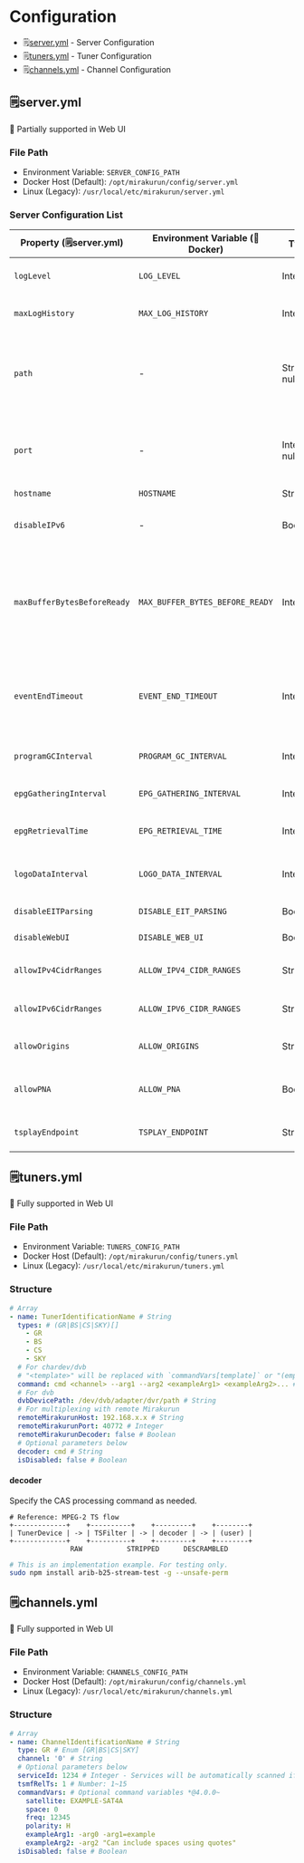# Configuration

- 🗒️[server.yml](#serveryml) - Server Configuration
- 🗒️[tuners.yml](#tunersyml) - Tuner Configuration
- 🗒️[channels.yml](#channelsyml) - Channel Configuration

## 🗒️server.yml

📛 Partially supported in Web UI

### File Path

- Environment Variable: `SERVER_CONFIG_PATH`
- Docker Host (Default): `/opt/mirakurun/config/server.yml`
- Linux (Legacy): `/usr/local/etc/mirakurun/server.yml`

### Server Configuration List

| Property (🗒️server.yml) | Environment Variable (🐋Docker) | Type | Default | Description |
|------------|------------------|-------|-----------|------|
| `logLevel` | `LOG_LEVEL` | Integer | `2` | Log Level (`-1`: FATAL to `3`: DEBUG) |
| `maxLogHistory` | `MAX_LOG_HISTORY` | Integer | `1000` | Maximum number of log lines to retain |
| `path` | - | String, null | 🗒️`/var/run/mirakurun.sock` | Unix Socket Path **※Ignored in Docker (planned to be supported)** |
| `port` | - | Integer, null | `40772` | Server Port **※Fixed at `40772` on the container side in Docker** |
| `hostname` | `HOSTNAME` | String | `localhost` | Hostname |
| `disableIPv6` | - | Boolean | `false` | Disable IPv6 **※Always disabled in Docker** |
| `maxBufferBytesBeforeReady` | `MAX_BUFFER_BYTES_BEFORE_READY` | Integer | `8388608` | Maximum buffer size before ready (bytes)<br>**※Increase if the beginning of the program is missing** |
| `eventEndTimeout` | `EVENT_END_TIMEOUT` | Integer | `1000` | Event end timeout (milliseconds)<br>**※Increase if program end is incorrectly detected** |
| `programGCInterval` | `PROGRAM_GC_INTERVAL` | Integer | `3600000` | Program list GC interval (milliseconds) |
| `epgGatheringInterval` | `EPG_GATHERING_INTERVAL` | Integer | `1800000` | EPG gathering interval (milliseconds) |
| `epgRetrievalTime` | `EPG_RETRIEVAL_TIME` | Integer | `600000` | EPG retrieval time (milliseconds) |
| `logoDataInterval` | `LOGO_DATA_INTERVAL` | Integer | `604800000` | Logo data update interval (milliseconds) |
| `disableEITParsing` | `DISABLE_EIT_PARSING` | Boolean | `false` | ⚠️Disable EIT parsing |
| `disableWebUI` | `DISABLE_WEB_UI` | Boolean | `false` | ⚠️Disable Web UI |
| `allowIPv4CidrRanges` | `ALLOW_IPV4_CIDR_RANGES` | String[] | `["10.0.0.0/8", "127.0.0.0/8", "172.16.0.0/12", "192.168.0.0/16"]` | ⚠️Allowed IPv4 CIDR blocks |
| `allowIPv6CidrRanges` | `ALLOW_IPV6_CIDR_RANGES` | String[] | `["fc00::/7"]` | ⚠️Allowed IPv6 CIDR blocks |
| `allowOrigins` | `ALLOW_ORIGINS` | String[] | `["https://mirakurun-secure-contexts-api.pages.dev"]` | ⚠️🧪Allowed origins (experimental) |
| `allowPNA` | `ALLOW_PNA` | Boolean | `true` | 🧪[PNA](https://github.com/WICG/private-network-access)/[LNA](https://github.com/explainers-by-googlers/local-network-access) permission settings (experimental) |
| `tsplayEndpoint` | `TSPLAY_ENDPOINT` | String | `https://mirakurun-secure-contexts-api.pages.dev/tsplay/` | 🧪TSPlay endpoint (experimental) |

## 🗒️tuners.yml

💯 Fully supported in Web UI

### File Path

- Environment Variable: `TUNERS_CONFIG_PATH`
- Docker Host (Default): `/opt/mirakurun/config/tuners.yml`
- Linux (Legacy): `/usr/local/etc/mirakurun/tuners.yml`

### Structure

```yaml
# Array
- name: TunerIdentificationName # String
  types: # (GR|BS|CS|SKY)[]
    - GR
    - BS
    - CS
    - SKY
  # For chardev/dvb
  # "<template>" will be replaced with `commandVars[template]` or "(empty)" *@4.0.0~
  command: cmd <channel> --arg1 --arg2 <exampleArg1> <exampleArg2>... # String
  # For dvb
  dvbDevicePath: /dev/dvb/adapter/dvr/path # String
  # For multiplexing with remote Mirakurun
  remoteMirakurunHost: 192.168.x.x # String
  remoteMirakurunPort: 40772 # Integer
  remoteMirakurunDecoder: false # Boolean
  # Optional parameters below
  decoder: cmd # String
  isDisabled: false # Boolean
```

#### decoder

Specify the CAS processing command as needed.

```
# Reference: MPEG-2 TS flow
+-------------+    +----------+    +---------+    +--------+
| TunerDevice | -> | TSFilter | -> | decoder | -> | (user) |
+-------------+    +----------+    +---------+    +--------+
               RAW           STRIPPED      DESCRAMBLED
```

```sh
# This is an implementation example. For testing only.
sudo npm install arib-b25-stream-test -g --unsafe-perm
```

## 🗒️channels.yml

💯 Fully supported in Web UI

### File Path

- Environment Variable: `CHANNELS_CONFIG_PATH`
- Docker Host (Default): `/opt/mirakurun/config/channels.yml`
- Linux (Legacy): `/usr/local/etc/mirakurun/channels.yml`

### Structure

```yaml
# Array
- name: ChannelIdentificationName # String
  type: GR # Enum [GR|BS|CS|SKY]
  channel: '0' # String
  # Optional parameters below
  serviceId: 1234 # Integer - Services will be automatically scanned if not specified.
  tsmfRelTs: 1 # Number: 1~15
  commandVars: # Optional command variables *@4.0.0~
    satellite: EXAMPLE-SAT4A
    space: 0
    freq: 12345
    polarity: H
    exampleArg1: -arg0 -arg1=example
    exampleArg2: -arg2 "Can include spaces using quotes"
  isDisabled: false # Boolean
```
